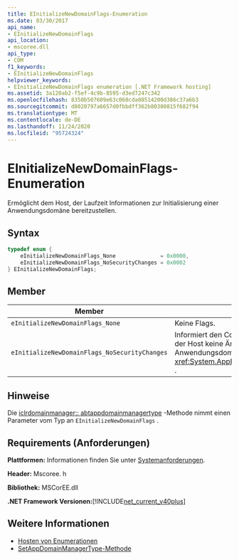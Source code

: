 ```yaml
---
title: EInitializeNewDomainFlags-Enumeration
ms.date: 03/30/2017
api_name:
- EInitializeNewDomainFlags
api_location:
- mscoree.dll
api_type:
- COM
f1_keywords:
- EInitializeNewDomainFlags
helpviewer_keywords:
- EInitializeNewDomainFlags enumeration [.NET Framework hosting]
ms.assetid: 3a120ab2-f5ef-4c9b-8595-d3ed7247c342
ms.openlocfilehash: 8350b507609e63c060cda08514200d386c37a6b3
ms.sourcegitcommit: d8020797a6657d0fbbdff362b80300815f682f94
ms.translationtype: MT
ms.contentlocale: de-DE
ms.lasthandoff: 11/24/2020
ms.locfileid: "95724324"
---
```

# <a name="einitializenewdomainflags-enumeration"></a>EInitializeNewDomainFlags-Enumeration

Ermöglicht dem Host, der Laufzeit Informationen zur Initialisierung einer Anwendungsdomäne bereitzustellen.  
  
## <a name="syntax"></a>Syntax  
  
```cpp  
typedef enum {  
    eInitializeNewDomainFlags_None              = 0x0000,  
    eInitializeNewDomainFlags_NoSecurityChanges = 0x0002  
} EInitializeNewDomainFlags;  
```  
  
## <a name="members"></a>Member  
  
|Member|BESCHREIBUNG|  
|------------|-----------------|  
|`eInitializeNewDomainFlags_None`|Keine Flags.|  
|`eInitializeNewDomainFlags_NoSecurityChanges`|Informiert den Common Language Runtime (CLR), dass der Host keine Änderungen am Sicherheitszustand der Anwendungsdomäne in der-Methode vornimmt <xref:System.AppDomainManager.InitializeNewDomain%2A> .|  
  
## <a name="remarks"></a>Hinweise  

 Die [iclrdomainmanager:: abtappdomainmanagertype](iclrdomainmanager-setappdomainmanagertype-method.md) -Methode nimmt einen Parameter vom Typ an `EInitializeNewDomainFlags` .  
  
## <a name="requirements"></a>Requirements (Anforderungen)  

 **Plattformen:** Informationen finden Sie unter [Systemanforderungen](../../get-started/system-requirements.md).  
  
 **Header:** Mscoree. h  
  
 **Bibliothek:** MSCorEE.dll  
  
 **.NET Framework Versionen:**[!INCLUDE[net_current_v40plus](../../../../includes/net-current-v40plus-md.md)]  
  
## <a name="see-also"></a>Weitere Informationen

- [Hosten von Enumerationen](hosting-enumerations.md)
- [SetAppDomainManagerType-Methode](iclrdomainmanager-setappdomainmanagertype-method.md)
